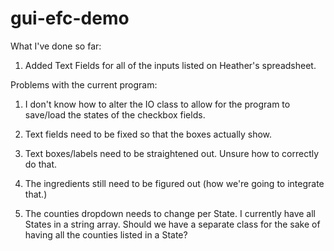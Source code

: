 # gui-efc-demo

What I've done so far:

1) Added Text Fields for all of the inputs listed on Heather's spreadsheet. 

Problems with the current program:

1) I don't know how to alter the IO class to allow for the program to save/load the states of the checkbox fields. 

2) Text fields need to be fixed so that the boxes actually show.

3) Text boxes/labels need to be straightened out. Unsure how to correctly do that. 

4) The ingredients still need to be figured out (how we're going to integrate that.)

5) The counties dropdown needs to change per State. I currently have all States in a string array. Should we have a separate class for the sake of having all the counties listed in a State?
